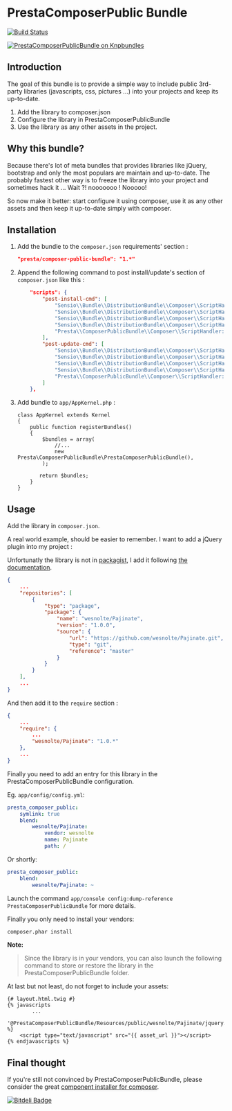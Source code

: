 # PrestaComposerPublic Bundle

[![Build Status](https://travis-ci.org/prestaconcept/PrestaComposerPublicBundle.png)](https://travis-ci.org/prestaconcept/PrestaComposerPublicBundle)

[![PrestaComposerPublicBundle on Knpbundles](http://knpbundles.com/prestaconcept/PrestaComposerPublicBundle/badge)](http://knpbundles.com/prestaconcept/PrestaComposerPublicBundle)

## Introduction

The goal of this bundle is to provide a simple way to include public 3rd-party 
libraries (javascripts, css, pictures ...) into your projects and keep its up-to-date.

1. Add the library to composer.json
2. Configure the library in PrestaComposerPublicBundle
3. Use the library as any other assets in the project.

## Why this bundle?

Because there's lot of meta bundles that provides libraries like jQuery, bootstrap
and only the most populars are maintain and up-to-date.
The probably fastest other way is to freeze the library into your project and sometimes hack it ...
Wait ?! nooooooo ! Nooooo! 

So now make it better: start configure it using composer, use it as any other assets
and then keep it up-to-date simply with composer.


## Installation

1. Add the bundle to the `composer.json` requirements' section :
    
    ~~~json
    "presta/composer-public-bundle": "1.*"
    ~~~

2. Append the following command to post install/update's section of `composer.json` like this :
    
    ~~~json
        "scripts": {
            "post-install-cmd": [
                "Sensio\\Bundle\\DistributionBundle\\Composer\\ScriptHandler::buildBootstrap",
                "Sensio\\Bundle\\DistributionBundle\\Composer\\ScriptHandler::clearCache",
                "Sensio\\Bundle\\DistributionBundle\\Composer\\ScriptHandler::installAssets",
                "Sensio\\Bundle\\DistributionBundle\\Composer\\ScriptHandler::installRequirementsFile",
                "Presta\\ComposerPublicBundle\\Composer\\ScriptHandler::ComposerPublic"
            ],
            "post-update-cmd": [
                "Sensio\\Bundle\\DistributionBundle\\Composer\\ScriptHandler::buildBootstrap",
                "Sensio\\Bundle\\DistributionBundle\\Composer\\ScriptHandler::clearCache",
                "Sensio\\Bundle\\DistributionBundle\\Composer\\ScriptHandler::installAssets",
                "Sensio\\Bundle\\DistributionBundle\\Composer\\ScriptHandler::installRequirementsFile",
                "Presta\\ComposerPublicBundle\\Composer\\ScriptHandler::ComposerPublic"
            ]
        },
    ~~~
    
3. Add bundle to `app/AppKernel.php` :
    
    ~~~
    class AppKernel extends Kernel
    {
        public function registerBundles()
        {
            $bundles = array(
                //...
                new Presta\ComposerPublicBundle\PrestaComposerPublicBundle(),
            );
    
           return $bundles;
        }
    }
    ~~~


## Usage

Add the library in `composer.json`.

A real world example, should be easier to remember. I want to add a jQuery plugin 
into my project :

Unfortunatly the library is not in [packagist][2], I add it following [the documentation][1].

~~~json
{
    ...
    "repositories": [
        { 
            "type": "package",
            "package": { 
                "name": "wesnolte/Pajinate",
                "version": "1.0.0",
                "source": { 
                    "url": "https://github.com/wesnolte/Pajinate.git",
                    "type": "git",
                    "reference": "master"
                } 
            }
        }
    ],
    ...
}
~~~

And then add it to the `require` section :

~~~json
{
    ...
    "require": {
        ...
        "wesnolte/Pajinate": "1.0.*"
    },
    ...
}
~~~

Finally you need to add an entry for this library in the PrestaComposerPublicBundle
configuration.

Eg. `app/config/config.yml`:

~~~yaml
presta_composer_public:
    symlink: true
    blend:
        wesnolte/Pajinate:
            vendor: wesnolte
            name: Pajinate
            path: /
~~~

Or shortly:

~~~yaml
presta_composer_public:
    blend:
        wesnolte/Pajinate: ~
~~~

Launch the command `app/console config:dump-reference PrestaComposerPublicBundle`
for more details.


Finally you only need to install your vendors: 

~~~bash
composer.phar install
~~~

**Note:**

> Since the library is in your vendors, you can also launch the following command 
to store or restore the library in the PrestaComposerPublicBundle folder.

At last but not least, do not forget to include your assets:

~~~twig
{# layout.html.twig #}
{% javascripts
        ...
    '@PrestaComposerPublicBundle/Resources/public/wesnolte/Pajinate/jquery.pajinate.js'
%}
    <script type="text/javascript" src="{{ asset_url }}"></script>
{% endjavascripts %}
~~~

## Final thought

If you're still not convinced by PrestaComposerPublicBundle, please consider the great [component installer for composer][3].

[1]: http://getcomposer.org/doc/05-repositories.md#package-2
[2]: https://packagist.org/
[3]: https://github.com/RobLoach/component-installer


[![Bitdeli Badge](https://d2weczhvl823v0.cloudfront.net/prestaconcept/prestacomposerpublicbundle/trend.png)](https://bitdeli.com/free "Bitdeli Badge")

